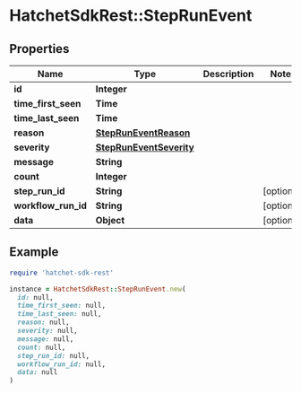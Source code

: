 # HatchetSdkRest::StepRunEvent

## Properties

| Name | Type | Description | Notes |
| ---- | ---- | ----------- | ----- |
| **id** | **Integer** |  |  |
| **time_first_seen** | **Time** |  |  |
| **time_last_seen** | **Time** |  |  |
| **reason** | [**StepRunEventReason**](StepRunEventReason.md) |  |  |
| **severity** | [**StepRunEventSeverity**](StepRunEventSeverity.md) |  |  |
| **message** | **String** |  |  |
| **count** | **Integer** |  |  |
| **step_run_id** | **String** |  | [optional] |
| **workflow_run_id** | **String** |  | [optional] |
| **data** | **Object** |  | [optional] |

## Example

```ruby
require 'hatchet-sdk-rest'

instance = HatchetSdkRest::StepRunEvent.new(
  id: null,
  time_first_seen: null,
  time_last_seen: null,
  reason: null,
  severity: null,
  message: null,
  count: null,
  step_run_id: null,
  workflow_run_id: null,
  data: null
)
```

